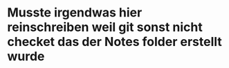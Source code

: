 # Musste irgendwas hier reinschreiben weil git sonst nicht checket das der Notes folder erstellt wurde
